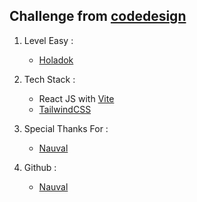 ## Challenge from [codedesign](https://codedesign.dev/)

1. Level Easy :

   - [Holadok](https://codedesign.dev/challenge/holadok)

1. Tech Stack :

   - React JS with [Vite](https://vitejs.dev/guide)
   - [TailwindCSS](https://tailwindcss.com/)

1. Special Thanks For :

   - [Nauval](https://twitter.com/mhdnauvalazhar)

1. Github :

   - [Nauval](https://github.com/nauvalazhar)
